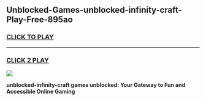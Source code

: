 
## Unblocked-Games-unblocked-infinity-craft-Play-Free-895ao
<h3>
<a href="https://premium76.site?title=unblocked-infinity-craft&ref=20M">CLICK TO PLAY</a></h3>
<hr>

<h3>
<a href="https://premium76.site?title=unblocked-infinity-craft&ref=20M">CLICK 2 PLAY</a>
  
</h3>

<a href="https://premium76.site?title=unblocked-infinity-craft&ref=19M"><img src="https://clearcache.store/games.png"></a>


**unblocked-infinity-craft games unblocked: Your Gateway to Fun and Accessible Online Gaming**
